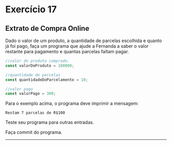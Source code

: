 
# Exercício 17

## Extrato de Compra Online

Dado o valor de um produto, a quantidade de parcelas escolhida e quanto já foi pago, faça um programa que ajude a Fernanda a saber o valor restante para pagamento e quantas parcelas faltam pagar.

```javascript
//valor do produto comprado.
const valorDoProduto = 100000;

//quantidade de parcelas
const quantidadeDoParcelamento = 10;

//valor pago
const valorPago = 300;
```

Para o exemplo acima, o programa deve imprimir a mensagem:

```
Restam 7 parcelas de R$100
```

Teste seu programa para outras entradas.

Faça commit do programa.

---
